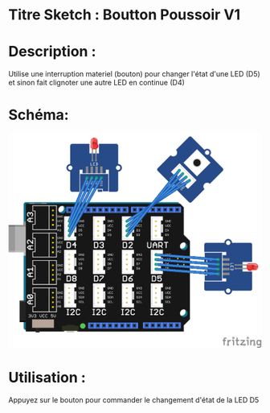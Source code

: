 # Titre Sketch : Boutton Poussoir V1
# Description : 

Utilise une interruption materiel (bouton) pour changer l'état d'une LED (D5) et sinon fait clignoter une autre LED en continue (D4)

# Schéma: 

![Schéma](https://raw.githubusercontent.com/JustinMartinDev/ProjetArduino_C/master/Arduino_Bouton_Poussoir_V1/schema_arduino.png)

# Utilisation :

Appuyez sur le bouton pour commander le changement d'état de la LED D5
